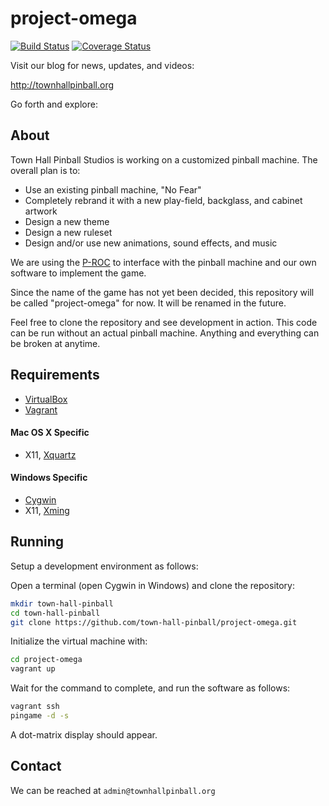 # project-omega

[![Build Status](https://travis-ci.org/town-hall-pinball/project-omega.svg)](https://travis-ci.org/town-hall-pinball/project-omega)
[![Coverage Status](https://coveralls.io/repos/town-hall-pinball/project-omega/badge.svg?branch=master)](https://coveralls.io/r/town-hall-pinball/project-omega?branch=master)

Visit our blog for news, updates, and videos:

http://townhallpinball.org

Go forth and explore:

## About

Town Hall Pinball Studios is working on a customized pinball machine. The
overall plan is to:

* Use an existing pinball machine, "No Fear"
* Completely rebrand it with a new play-field, backglass, and cabinet artwork
* Design a new theme
* Design a new ruleset
* Design and/or use new animations, sound effects, and music

We are using the
[P-ROC](http://www.pinballcontrollers.com/index.php/products/p-roc)
to interface with the pinball machine and our own software to implement the game.

Since the name of the game has not yet been decided, this repository will be called "project-omega" for now. It will be renamed
in the future.

Feel free to clone the repository and see development in action. This code
can be run without an actual pinball machine. Anything and everything can be
broken at anytime.

## Requirements

* [VirtualBox](https://www.virtualbox.org/)
* [Vagrant](https://www.vagrantup.com/)

#### Mac OS X Specific

* X11, [Xquartz](http://xquartz.macosforge.org/trac/wiki)

#### Windows Specific

* [Cygwin](https://www.cygwin.com)
* X11, [Xming](https://sourceforge.net/projects/xming/files/latest/download)

## Running

Setup a development environment as follows:

Open a terminal (open Cygwin in Windows) and clone the repository:

```bash
mkdir town-hall-pinball
cd town-hall-pinball
git clone https://github.com/town-hall-pinball/project-omega.git
```

Initialize the virtual machine with:

``` bash
cd project-omega
vagrant up
```

Wait for the command to complete, and run the software as follows:

```bash
vagrant ssh
pingame -d -s
```

A dot-matrix display should appear.

## Contact

We can be reached at `admin@townhallpinball.org`

